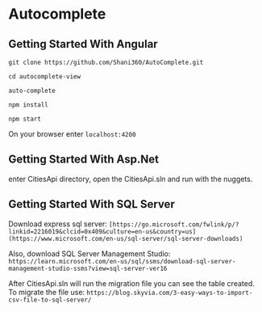 # Autocomplete

## Getting Started With Angular
`git clone https://github.com/Shani360/AutoComplete.git`


`cd autocomplete-view`

`auto-complete`


`npm install`


`npm start`

On your browser enter `localhost:4200`


## Getting Started With Asp.Net
enter CitiesApi directory, open the CitiesApi.sln and run with the nuggets.


## Getting Started With SQL Server

Download express sql server:
`[https://go.microsoft.com/fwlink/p/?linkid=2216019&clcid=0x409&culture=en-us&country=us](https://www.microsoft.com/en-us/sql-server/sql-server-downloads)`

Also, download SQL Server Management Studio:
`https://learn.microsoft.com/en-us/sql/ssms/download-sql-server-management-studio-ssms?view=sql-server-ver16`

After CitiesApi.sln will run the migration file you can see the table created.
To migrate the file use: `https://blog.skyvia.com/3-easy-ways-to-import-csv-file-to-sql-server/`




